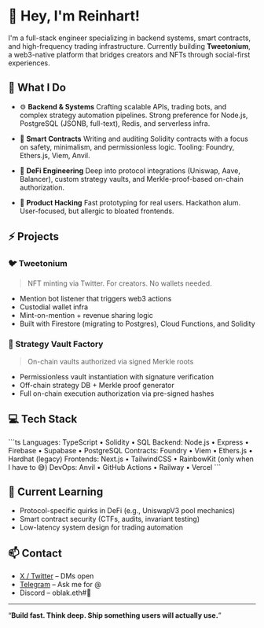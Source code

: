 # 👋 Hey, I'm Reinhart!

I'm a full-stack engineer specializing in backend systems, smart contracts, and high-frequency trading infrastructure. Currently building **Tweetonium**, a web3-native platform that bridges creators and NFTs through social-first experiences.

## 🧠 What I Do

- ⚙️ **Backend & Systems**
  Crafting scalable APIs, trading bots, and complex strategy automation pipelines. Strong preference for Node.js, PostgreSQL (JSONB, full-text), Redis, and serverless infra.

- 🔐 **Smart Contracts**
  Writing and auditing Solidity contracts with a focus on safety, minimalism, and permissionless logic. Tooling: Foundry, Ethers.js, Viem, Anvil.

- 🧬 **DeFi Engineering**
  Deep into protocol integrations (Uniswap, Aave, Balancer), custom strategy vaults, and Merkle-proof-based on-chain authorization.

- 🧪 **Product Hacking**
  Fast prototyping for real users. Hackathon alum. User-focused, but allergic to bloated frontends.

## ⚡️ Projects

### 🐦 Tweetonium
> NFT minting via Twitter. For creators. No wallets needed.
- Mention bot listener that triggers web3 actions
- Custodial wallet infra
- Mint-on-mention + revenue sharing logic
- Built with Firestore (migrating to Postgres), Cloud Functions, and Solidity

### 🧠 Strategy Vault Factory
> On-chain vaults authorized via signed Merkle roots
- Permissionless vault instantiation with signature verification
- Off-chain strategy DB + Merkle proof generator
- Full on-chain execution authorization via pre-signed hashes

## 💻 Tech Stack

\`\`\`ts
Languages:   TypeScript • Solidity • SQL
Backend:     Node.js • Express • Firebase • Supabase • PostgreSQL
Contracts:   Foundry • Viem • Ethers.js • Hardhat (legacy)
Frontends:   Next.js • TailwindCSS • RainbowKit (only when I have to 😅)
DevOps:      Anvil • GitHub Actions • Railway • Vercel
\`\`\`

## 🧠 Current Learning

- Protocol-specific quirks in DeFi (e.g., UniswapV3 pool mechanics)
- Smart contract security (CTFs, audits, invariant testing)
- Low-latency system design for trading automation

## 📫 Contact

- [X / Twitter](https://twitter.com/) – DMs open
- [Telegram](https://t.me/) – Ask me for @
- Discord – oblak.eth#🧠

---

“**Build fast. Think deep. Ship something users will actually use.**”
